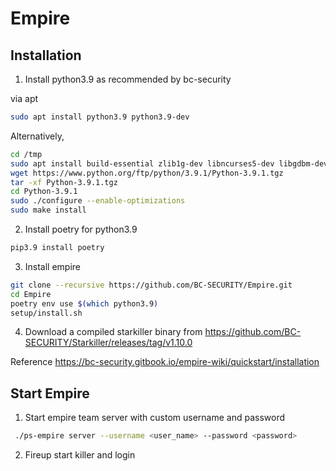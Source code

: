 # Empire
## Installation
1. Install python3.9 as recommended by bc-security

via apt
```bash
sudo apt install python3.9 python3.9-dev
```

Alternatively,

```bash
cd /tmp
sudo apt install build-essential zlib1g-dev libncurses5-dev libgdbm-dev libnss3-dev libssl-dev libsqlite3-dev libreadline-dev libffi-dev curl libbz2-dev
wget https://www.python.org/ftp/python/3.9.1/Python-3.9.1.tgz
tar -xf Python-3.9.1.tgz
cd Python-3.9.1
sudo ./configure --enable-optimizations
sudo make install
```

2. Install poetry for python3.9
```bash
pip3.9 install poetry
```

3. Install empire

```bash
git clone --recursive https://github.com/BC-SECURITY/Empire.git
cd Empire
poetry env use $(which python3.9)
setup/install.sh
```

4. Download a compiled starkiller binary from
https://github.com/BC-SECURITY/Starkiller/releases/tag/v1.10.0

Reference
https://bc-security.gitbook.io/empire-wiki/quickstart/installation

## Start Empire
1. Start empire team server with custom username and password
```bash
 ./ps-empire server --username <user_name> --password <password>
```

2. Fireup start killer and login

